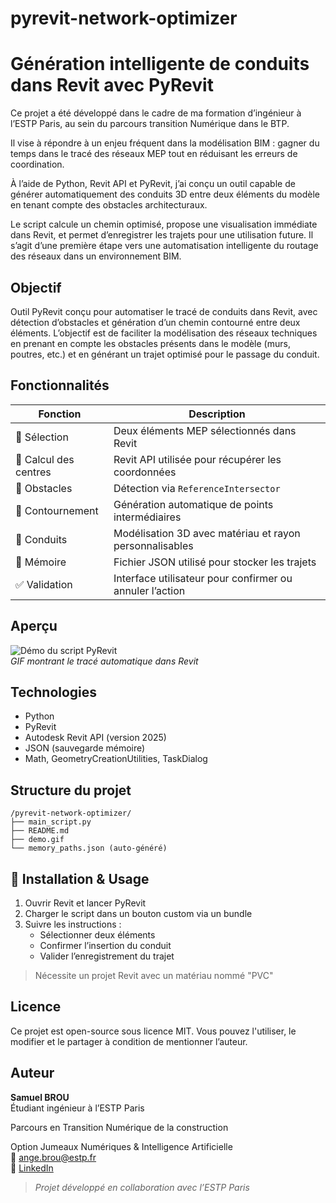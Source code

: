 # pyrevit-network-optimizer

# Génération intelligente de conduits dans Revit avec PyRevit

Ce projet a été développé dans le cadre de ma formation d’ingénieur à l’ESTP Paris, au sein du parcours transition Numérique dans le BTP.

Il vise à répondre à un enjeu fréquent dans la modélisation BIM : gagner du temps dans le tracé des réseaux MEP tout en réduisant les erreurs de coordination.

À l’aide de Python, Revit API et PyRevit, j’ai conçu un outil capable de générer automatiquement des conduits 3D entre deux éléments du modèle en tenant compte des obstacles architecturaux.

Le script calcule un chemin optimisé, propose une visualisation immédiate dans Revit, et permet d’enregistrer les trajets pour une utilisation future. Il s’agit d’une première étape vers une automatisation intelligente du routage des réseaux dans un environnement BIM.


##  Objectif

Outil PyRevit conçu pour automatiser le tracé de conduits dans Revit, avec détection d’obstacles et génération d’un chemin contourné entre deux éléments.
L’objectif est de faciliter la modélisation des réseaux techniques en prenant en compte les obstacles présents dans le modèle (murs, poutres, etc.) et en générant un trajet optimisé pour le passage du conduit.

## Fonctionnalités

| Fonction | Description |
|----------|-------------|
| 🧩 Sélection | Deux éléments MEP sélectionnés dans Revit |
| 📍 Calcul des centres | Revit API utilisée pour récupérer les coordonnées |
| 🚧 Obstacles | Détection via `ReferenceIntersector` |
| 🔁 Contournement | Génération automatique de points intermédiaires |
| 📐 Conduits | Modélisation 3D avec matériau et rayon personnalisables |
| 💾 Mémoire | Fichier JSON utilisé pour stocker les trajets |
| ✅ Validation | Interface utilisateur pour confirmer ou annuler l’action |


##  Aperçu

![Démo du script PyRevit](demo.gif)  
*GIF montrant le tracé automatique dans Revit*

##  Technologies

- Python 
- PyRevit
- Autodesk Revit API (version 2025)
- JSON (sauvegarde mémoire)
- Math, GeometryCreationUtilities, TaskDialog

## Structure du projet

```
/pyrevit-network-optimizer/
├── main_script.py
├── README.md
├── demo.gif
└── memory_paths.json (auto-généré)
```

## 📎 Installation & Usage

1. Ouvrir Revit et lancer PyRevit
2. Charger le script dans un bouton custom via un bundle
3. Suivre les instructions :
   - Sélectionner deux éléments
   - Confirmer l’insertion du conduit
   - Valider l’enregistrement du trajet

>  Nécessite un projet Revit avec un matériau nommé "PVC"

##  Licence

Ce projet est open-source sous licence MIT. Vous pouvez l'utiliser, le modifier et le partager à condition de mentionner l’auteur.

## Auteur

**Samuel BROU**  
Étudiant ingénieur à l’ESTP Paris

Parcours en Transition Numérique de la construction

Option Jumeaux Numériques & Intelligence Artificielle  
📧 ange.brou@estp.fr  
🔗 [LinkedIn](https://www.linkedin.com/in/brou-ange-samuel-8945442aa?lipi=urn%3Ali%3Apage%3Ad_flagship3_profile_view_base_contact_details%3BjVq%2FbBG2SpG6xsyqPbvaPw%3D%3D)

> *Projet développé en collaboration avec l’ESTP Paris*
